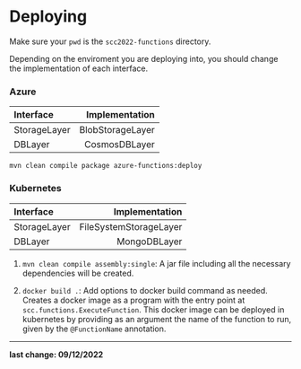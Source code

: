 # Deploying 

Make sure your `pwd` is the `scc2022-functions` directory.

Depending on the enviroment you are deploying into, you should change the implementation of each interface.

### Azure

| Interface    |   Implementation |
|:-------------|-----------------:|
| StorageLayer | BlobStorageLayer |
| DBLayer      |    CosmosDBLayer |

`mvn clean compile package azure-functions:deploy`

### Kubernetes

| Interface    |         Implementation |
|:-------------|-----------------------:|
| StorageLayer | FileSystemStorageLayer |
| DBLayer      |           MongoDBLayer |

1. `mvn clean compile assembly:single`:
A jar file including all the necessary dependencies will be created.

2. `docker build .`:
Add options to docker build command as needed.
Creates a docker image as a program with the entry point at `scc.functions.ExecuteFunction`.
This docker image can be deployed in kubernetes by providing as an argument the name of the function to run, 
given by the `@FunctionName` annotation.

---   
**last change: 09/12/2022**